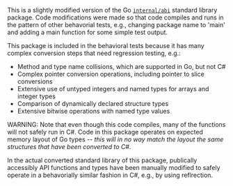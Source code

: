 ﻿This is a slightly modified version of the Go [`internal/abi`](https://github.com/golang/go/tree/master/src/internal/abi) standard library package. Code modifications were made so that code compiles and runs in the pattern of other behavorial tests, e.g., changing package name to 'main' and adding a main function for some simple test output.

This package is included in the behavioral tests because it has many complex conversion steps that need regression testing, e.g.:
* Method and type name collisions, which are supported in Go, but not C#
* Complex pointer conversion operations, including pointer to slice conversions
* Extensive use of untyped integers and named types for arrays and integer types
* Comparison of dynamically declared structure types
* Extensive bitwise operations with named type values

WARNING: Note that even though this code compiles, many of the functions will not safely run in C#. Code in this package operates on expected memory layout of Go types -- _this will in no way match the layout the same structures that have been converted to C#_.

In the actual converted standard library of this package, publically accessibly API functions and types have been manually modified to safely operate in a behavorially similar fashion in C#, e.g., by using reflrection.
